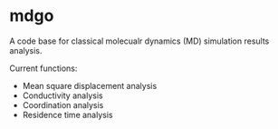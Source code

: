 # mdgo

A code base for classical molecualr dynamics (MD) simulation results analysis. 

Current functions:
* Mean square displacement analysis
* Conductivity analysis
* Coordination analysis
* Residence time analysis

